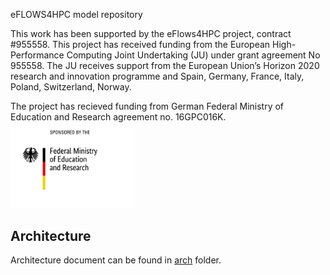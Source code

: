 eFLOWS4HPC model repository


This work has been supported by the eFlows4HPC project, contract #955558. This project has received funding from the European High-Performance Computing Joint Undertaking (JU) under grant agreement No 955558. The JU receives support from the European Union’s Horizon 2020 research and innovation programme and Spain, Germany, France, Italy, Poland, Switzerland, Norway.

The project has recieved funding from German Federal Ministry of Education and Research agreement no. 16GPC016K.
<img src="docs/images/BMBF.jpg" width="200">


## Architecture
Architecture document can be found in [arch](docs/) folder.

